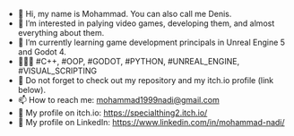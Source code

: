 - 👋 Hi, my name is Mohammad. You can also call me Denis.
- 👀 I’m interested in palying video games, developing them, and almost everything about them.
- 🌱 I’m currently learning game development principals in Unreal Engine 5 and Godot 4.
- 👨🏻‍💻 #C++, #OOP, #GODOT, #PYTHON, #UNREAL_ENGINE, #VISUAL_SCRIPTING
- 💞️ Do not forget to check out my repository and my itch.io profile (link below).
- 📫 How to reach me: mohammad1999nadi@gmail.com
- 👀 My profile on itch.io: https://specialthing2.itch.io/
- 👔 My profile on LinkedIn: https://www.linkedin.com/in/mohammad-nadi/
<!---
DEnis9978/DEnis9978 is a ✨ special ✨ repository because its `README.md` (this file) appears on your GitHub profile.
You can click the Preview link to take a look at your changes.
--->

